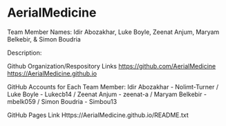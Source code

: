 # AerialMedicine

Team Member Names:
Idir Abozakhar,
Luke Boyle,
Zeenat Anjum,
Maryam Belkebir, &
Simon Boudria

Description:

Github Organization/Respository Links
https://github.com/AerialMedicine
https://AerialMedicine.github.io

GitHub Accounts for Each Team Member:
Idir Abozakhar - Nolimt-Turner /
Luke Boyle - Lukecb14 /
Zeenat Anjum  - zeenat-a /
Maryam Belkebir - mbelk059 /
Simon Boudria - Simbou13

GitHub Pages Link
Https://AerialMedicine.github.io/README.txt

